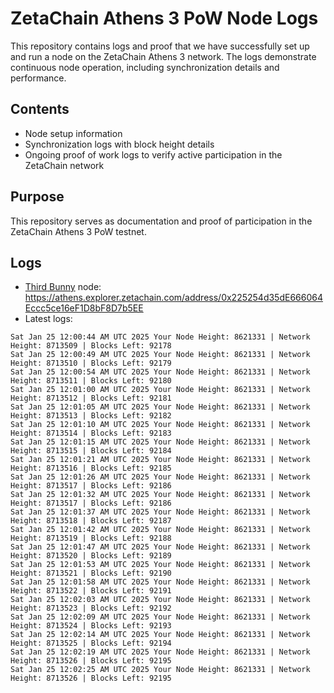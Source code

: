 # ZetaChain Athens 3 PoW Node Logs
This repository contains logs and proof that we have successfully set up and run a node on the ZetaChain Athens 3 network. The logs demonstrate continuous node operation, including synchronization details and performance.

## Contents
- Node setup information
- Synchronization logs with block height details
- Ongoing proof of work logs to verify active participation in the ZetaChain network

## Purpose
This repository serves as documentation and proof of participation in the ZetaChain Athens 3 PoW testnet.

## Logs

- [Third Bunny](https://thirdbunny.xyz/) node: https://athens.explorer.zetachain.com/address/0x225254d35dE666064Eccc5ce16eF1D8bF8D7b5EE
- Latest logs:
```
Sat Jan 25 12:00:44 AM UTC 2025 Your Node Height: 8621331 | Network Height: 8713509 | Blocks Left: 92178
Sat Jan 25 12:00:49 AM UTC 2025 Your Node Height: 8621331 | Network Height: 8713510 | Blocks Left: 92179
Sat Jan 25 12:00:54 AM UTC 2025 Your Node Height: 8621331 | Network Height: 8713511 | Blocks Left: 92180
Sat Jan 25 12:01:00 AM UTC 2025 Your Node Height: 8621331 | Network Height: 8713512 | Blocks Left: 92181
Sat Jan 25 12:01:05 AM UTC 2025 Your Node Height: 8621331 | Network Height: 8713513 | Blocks Left: 92182
Sat Jan 25 12:01:10 AM UTC 2025 Your Node Height: 8621331 | Network Height: 8713514 | Blocks Left: 92183
Sat Jan 25 12:01:15 AM UTC 2025 Your Node Height: 8621331 | Network Height: 8713515 | Blocks Left: 92184
Sat Jan 25 12:01:21 AM UTC 2025 Your Node Height: 8621331 | Network Height: 8713516 | Blocks Left: 92185
Sat Jan 25 12:01:26 AM UTC 2025 Your Node Height: 8621331 | Network Height: 8713517 | Blocks Left: 92186
Sat Jan 25 12:01:32 AM UTC 2025 Your Node Height: 8621331 | Network Height: 8713517 | Blocks Left: 92186
Sat Jan 25 12:01:37 AM UTC 2025 Your Node Height: 8621331 | Network Height: 8713518 | Blocks Left: 92187
Sat Jan 25 12:01:42 AM UTC 2025 Your Node Height: 8621331 | Network Height: 8713519 | Blocks Left: 92188
Sat Jan 25 12:01:47 AM UTC 2025 Your Node Height: 8621331 | Network Height: 8713520 | Blocks Left: 92189
Sat Jan 25 12:01:53 AM UTC 2025 Your Node Height: 8621331 | Network Height: 8713521 | Blocks Left: 92190
Sat Jan 25 12:01:58 AM UTC 2025 Your Node Height: 8621331 | Network Height: 8713522 | Blocks Left: 92191
Sat Jan 25 12:02:03 AM UTC 2025 Your Node Height: 8621331 | Network Height: 8713523 | Blocks Left: 92192
Sat Jan 25 12:02:09 AM UTC 2025 Your Node Height: 8621331 | Network Height: 8713524 | Blocks Left: 92193
Sat Jan 25 12:02:14 AM UTC 2025 Your Node Height: 8621331 | Network Height: 8713525 | Blocks Left: 92194
Sat Jan 25 12:02:19 AM UTC 2025 Your Node Height: 8621331 | Network Height: 8713526 | Blocks Left: 92195
Sat Jan 25 12:02:25 AM UTC 2025 Your Node Height: 8621331 | Network Height: 8713526 | Blocks Left: 92195
```
